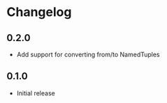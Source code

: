 Changelog
=========

## 0.2.0

- Add support for converting from/to NamedTuples

## 0.1.0

- Initial release